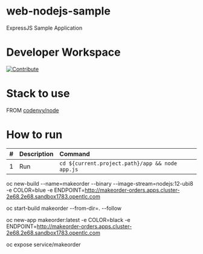 # web-nodejs-sample

ExpressJS Sample Application

# Developer Workspace
[![Contribute](http://beta.codenvy.com/factory/resources/codenvy-contribute.svg)](http://beta.codenvy.com/f?id=r8et9w6vohmqvro8)

# Stack to use

FROM [codenvy/node](https://hub.docker.com/r/codenvy/node/)

# How to run

| #       | Description           | Command  |
| :------------- |:-------------| :-----|
| 1      | Run | `cd ${current.project.path}/app && node app.js` |

oc new-build  --name=makeorder  --binary --image-stream=nodejs:12-ubi8 -e COLOR=blue -e ENDPOINT=http://makeorder-orders.apps.cluster-2e68.2e68.sandbox1783.opentlc.com

oc start-build makeorder   --from-dir=.  --follow

oc new-app makeorder:latest -e COLOR=black -e ENDPOINT=http://makeorder-orders.apps.cluster-2e68.2e68.sandbox1783.opentlc.com

oc expose service/makeorder
